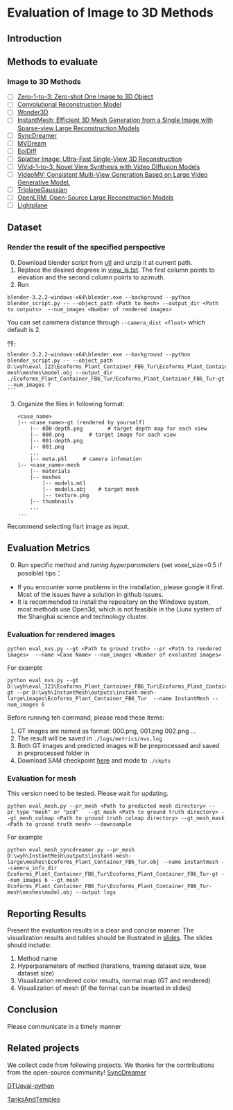 # Evaluation of Image to 3D Methods

## Introduction

## Methods to evaluate
### Image to 3D Methods
- [ ] [Zero-1-to-3: Zero-shot One Image to 3D Object](https://github.com/cvlab-columbia/zero123)
- [ ] [Convolutional Reconstruction Model](https://github.com/thu-ml/CRM.git)
- [ ] [Wonder3D](https://github.com/xxlong0/Wonder3D.git)
- [ ] [InstantMesh: Efficient 3D Mesh Generation from a Single Image with Sparse-view Large Reconstruction Models](https://github.com/TencentARC/InstantMesh)
- [ ] [SyncDreamer](https://github.com/liuyuan-pal/SyncDreamer/tree/main)
- [ ] [MVDream](https://github.com/bytedance/MVDream)
- [ ] [EpiDiff](https://github.com/huanngzh/EpiDiff)
- [ ] [Splatter Image: Ultra-Fast Single-View 3D Reconstruction](https://github.com/szymanowiczs/splatter-image)
- [ ] [ViVid-1-to-3: Novel View Synthesis with Video Diffusion Models](https://github.com/ubc-vision/vivid123)
- [ ] [VideoMV: Consistent Multi-View Generation Based on Large Video Generative Model.](https://github.com/ubc-vision/vivid123)
- [ ] [TriplaneGaussian](https://github.com/VAST-AI-Research/TriplaneGaussian)
- [ ] [OpenLRM: Open-Source Large Reconstruction Models](https://github.com/3DTopia/OpenLRM)
- [ ] [Lightplane](https://github.com/facebookresearch/lightplane)

## Dataset
### Render the result of the specified perspective
0. Download blender script from [utl](https://download.blender.org/release/Blender3.2) and unzip it at current path.
1. Replace the desired degrees in [view_ls.txt](view_ls.txt). The first column points to elevation and the second column points to azimuth. 
2. Run 
```
blender-3.2.2-windows-x64\blender.exe --background --python blender_script.py -- --object_path <Path to mesh> --output_dir <Path to outputs>  --num_images <Number of rendered images>
```
You can set cammera distance through ```--camera_dist <float>``` which default is 2. 

    eg. 
    ``` 
    blender-3.2.2-windows-x64\blender.exe --background --python blender_script.py -- --object_path D:\wyh\eval_I23\Ecoforms_Plant_Container_FB6_Tur\Ecoforms_Plant_Container_FB6_Tur-mesh\meshes\model.obj --output_dir ./Ecoforms_Plant_Container_FB6_Tur/Ecoforms_Plant_Container_FB6_Tur-gt  --num_images 7
    ```

3. Organize the files in following format:
    ```
    <case_name>
    |-- <case_name>-gt (rendered by yourself)
        |-- 000-depth.png        # target depth map for each view
        |-- 000.png        # target image for each view
        |-- 001-depth.png 
        |-- 001.png
        ...
        |-- meta.pkl     # camera infomation
    |-- <case_name>-mesh           
        |-- materials    
        |-- meshes 
            |-- models.mtl    
            |-- models.obj    # target mesh
            |-- texture.png    
        |-- thumbnails
        ...
    ...
    ```
Recommend selecting fisrt image as input.
## Evaluation Metrics
0. Run specific method and *tuning hyperparameters*  (set voxel_size=0.5 if possible)
tips：
- If you encounter some problems in the installation, please google it first. Most of the issues have a solution in github issues.
- It is recommended to install the repository on the Windows system, most methods use Open3d, which is not feasible in the Liunx system of the Shanghai science and technology cluster.

### Evaluation for rendered images 
```
python eval_nvs.py --gt <Path to ground truth> --pr <Path to rendered images>  --name <Case Name> --num_images <Number of evaluated images>
```
For example
```
python eval_nvs.py --gt D:\wyh\eval_I23\Ecoforms_Plant_Container_FB6_Tur\Ecoforms_Plant_Container_FB6_Tur-gt --pr D:\wyh\InstantMesh\outputs\instant-mesh-large\images\Ecoforms_Plant_Container_FB6_Tur  --name InstantMesh --num_images 6

```
Before running teh command, please read these items:
1. GT images are named as format: 000.png, 001.png 002.png ... 
2. The result will be saved in ```./logs/metrics/nvs.log```
3. Both GT images and predicted images will be preprocessed and saved in preprocessed folder in <Path to rendered images>
4. Download SAM checkpoint [here](https://dl.fbaipublicfiles.com/segment_anything/sam_vit_h_4b8939.pth) and mode to ```./ckpts```

### Evaluation for mesh
This version need to be tested. Please wait for updating.
```
python eval_mesh.py --pr_mesh <Path to predicted mesh directory> --pr_type "mesh" or "pcd"   --gt_mesh <Path to ground truth directory> --gt_mesh_colmap <Path to ground truth colmap directory> --gt_mesh_mask <Path to ground truth mesh> --downsample
```
For example
```
python eval_mesh_syncdreamer.py --pr_mesh D:\wyh\InstantMesh\outputs\instant-mesh-large\meshes\Ecoforms_Plant_Container_FB6_Tur.obj --name instantmesh --camera_info_dir Ecoforms_Plant_Container_FB6_Tur\Ecoforms_Plant_Container_FB6_Tur-gt --num_images 6 --gt_mesh Ecoforms_Plant_Container_FB6_Tur\Ecoforms_Plant_Container_FB6_Tur-mesh\meshes\model.obj --output logs
```

## Reporting Results
Present the evaluation results in a clear and concise manner. The visualization results and tables should be illustrated in [slides](./res.pptx). 
The slides should include:
1. Method name
2. Hyperparameters of method (iterations, training dataset size, tese dataset size)
3. Visualization rendered color results, normal map  (GT and rendered)
4. Visualization of mesh (if the format can be inserted in slides)

## Conclusion
Please communicate in a timely manner

## Related projects
We collect code from following projects. We thanks for the contributions from the open-source community!
[SyncDreamer](https://github.com/liuyuan-pal/SyncDreamer/tree/main)

[DTUeval-python](https://github.com/jzhangbs/DTUeval-python)

[TanksAndTemples](https://github.com/isl-org/TanksAndTemples/tree/master)